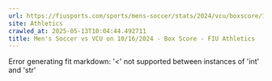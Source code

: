 ```yaml
---
url: https://fiusports.com/sports/mens-soccer/stats/2024/vcu/boxscore/12527
site: Athletics
crawled_at: 2025-05-13T10:04:44.492711
title: Men's Soccer vs VCU on 10/16/2024 - Box Score - FIU Athletics
---
```


Error generating fit markdown: '<' not supported between instances of 'int' and 'str'